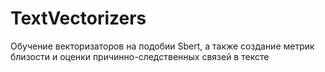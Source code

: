 # TextVectorizers
Обучение векторизаторов на подобии Sbert, а также создание метрик близости и оценки причинно-следственных связей в тексте

